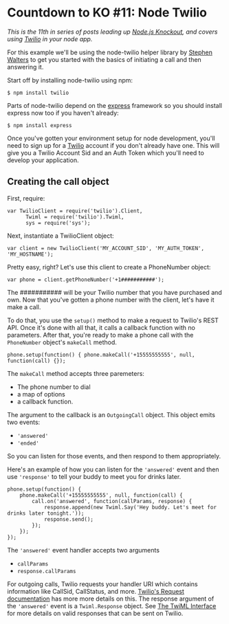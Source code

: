 # Countdown to KO #11: Node Twilio

*This is the 11th in series of posts leading up [Node.js Knockout][1],
and covers using [Twilio] in your node app.*

[1]: http://nodeknockout.com
[Twilio]: http://www.twilio.com

For this example we'll be using the node-twilio helper library by
[Stephen Walters] to get you started with the basics of initiating a
call and then answering it.

[Stephen Walters]: https://github.com/sjwalter

Start off by installing node-twilio using npm:

    $ npm install twilio

Parts of node-twilio depend on the [express] framework so you should
install express now too if you haven't already:

[express]: http://expressjs.com/

    $ npm install express

Once you've gotten your environment setup for node development, you'll
need to sign up for a [Twilio] account if you don't already have one.
This will give you a Twilio Account Sid and an Auth Token which you'll
need to develop your application.

## Creating the call object

First, require:

    var TwilioClient = require('twilio').Client,
          Twiml = require('twilio').Twiml,
          sys = require('sys');

Next, instantiate a TwilioClient object:

    var client = new TwilioClient('MY_ACCOUNT_SID', 'MY_AUTH_TOKEN', 'MY_HOSTNAME');

Pretty easy, right? Let's use this client to create a PhoneNumber
object:

    var phone = client.getPhoneNumber('+1###########');

The ########### will be your Twilio number that you have purchased and
own. Now that you've gotten a phone number with the client, let's have
it make a call.

To do that, you use the `setup()` method to make a request to Twilio's
REST API. Once it's done with all that, it calls a callback function
with no parameters. After that, you're ready to make a phone call with
the `PhoneNumber` object's `makeCall` method.

    phone.setup(function() { phone.makeCall('+15555555555', null, function(call) {});

The `makeCall` method accepts three paremeters:

* The phone number to dial</li>
* a map of options</li>
* a callback function.</li>

The argument to the callback is an `OutgoingCall` object. This object
emits two events:

* `'answered'`
* `'ended'`

So you can listen for those events, and then respond to them
appropriately.

Here's an example of how you can listen for the `'answered'` event and
then use `'response'` to tell your buddy to meet you for drinks later.

    phone.setup(function() {
        phone.makeCall('+15555555555', null, function(call) {
            call.on('answered', function(callParams, response) {
                response.append(new Twiml.Say('Hey buddy. Let's meet for drinks later tonight.'));
                response.send();
            });
        });
    });

The `'answered'` event handler accepts two arguments

* `callParams`
* `response.callParams`

For outgoing calls, Twilio requests your handler URI which contains
information like CallSid, CallStatus, and more. [Twilio's Request
documentation][2] has more more details on this. The response argument
of the `'answered'` event is a `Twiml.Response` object. See [The TwiML
Interface][3] for more details on valid responses that can be sent on
Twilio.

[2]: http://www.twilio.com/docs/api/2010-04-01/twiml/twilio_request
[3]: https://github.com/sjwalter/node-twilio/wiki/The-twiml-interface
